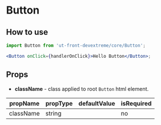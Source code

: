 # Button

## How to use

```jsx
import Button from 'ut-front-devextreme/core/Button';

<Button onClick={handlerOnClick}>Hello Button</Button>;
```

## Props

- **className** - class applied to root `Button` html element.

| propName  | propType | defaultValue | isRequired |
| --------- | -------- | ------------ | ---------- |
| className | string   |              | no         |
